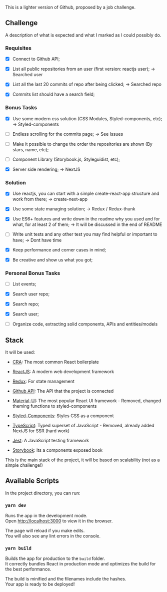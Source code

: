 This is a lighter version of Github, proposed by a job challenge.

## Challenge

A description of what is expected and what I marked as I could possibly do.

### Requisites

- [x] Connect to Github API;

- [x] List all public repositories from an user (first version: reactjs user); -> Searched user

- [x] List all the last 20 commits of repo after being clicked; -> Searched repo

- [x] Commits list should have a search field;

### Bonus Tasks

- [x] Use some modern css solution (CSS Modules, Styled-components, etc); -> Styled-components

- [ ] Endless scrolling for the commits page; -> See Issues

- [ ] Make it possible to change the order the repositories are shown (By stars, name, etc);

- [ ] Component Library (Storybook.js, Styleguidist, etc);

- [x] Server side rendering; -> NextJS

### Solution
- [x] Use reactjs, you can start with a simple create-react-app structure and work from there; -> create-next-app

- [x] Use some state managing solution; -> Redux / Redux-thunk

- [x] Use ES6+ features and write down in the readme why you used and for what, for at least 2 of them; -> It will be discussed in the end of README

- [ ] Write unit tests and any other test you may find helpful or important to have; -> Dont have time

- [X] Keep performance and corner cases in mind;

- [X] Be creative and show us what you got;

### Personal Bonus Tasks

- [ ] List events;

- [x] Search user repo;

- [x] Search repo;

- [x] Search user;

- [ ] Organize code, extracting solid components, APIs and entities/models

## Stack

It will be used:

- [CRA](https://github.com/facebook/create-react-app): The most common React boilerplate

- [ReactJS](https://reactjs.org/): A modern web development framework

- [Redux](https://redux.js.org/): For state management

- [Github API](https://developer.github.com/v3/): The API that the project is connected

- [Material-UI](https://material-ui.com/): The most popular React UI framework - Removed, changed theming functions to styled-components

- [Styled-Components](https://www.styled-components.com/): Styles CSS as a component

- [TypeScript](https://www.typescriptlang.org/): Typed superset of JavaScript - Removed, already added NextJS for SSR (hard work)

- [Jest](https://jestjs.io/): A JavaScript testing framework

- [Storybook](https://github.com/storybooks/storybook): Its a components exposed book

This is the main stack of the project, it will be based on scalability (not as a simple challenge!)

## Available Scripts

In the project directory, you can run:

### `yarn dev`

Runs the app in the development mode.<br>
Open [http://localhost:3000](http://localhost:3000) to view it in the browser.

The page will reload if you make edits.<br>
You will also see any lint errors in the console.

### `yarn build`

Builds the app for production to the `build` folder.<br>
It correctly bundles React in production mode and optimizes the build for the best performance.

The build is minified and the filenames include the hashes.<br>
Your app is ready to be deployed!
